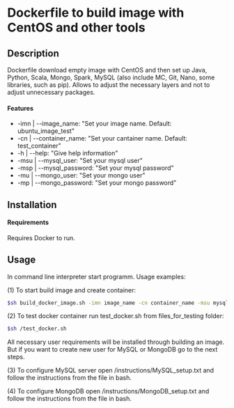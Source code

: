 # Dockerfile to build image with CentOS and other tools

## Description

Dockerfile download empty image with CentOS 
and then set up Java, Python, Scala, Mongo, Spark, MySQL (also include MC, Git, Nano, some libraries, such as pip).
Allows to adjust the necessary layers and not to adjust unnecessary packages.


#### Features
 - -imn | --image_name: "Set your image name. Default: ubuntu_image_test"
 - -cn | --container_name: "Set your cantainer name. Default: test_container" 
 - -h | --help: "Give help information"
 - -msu | --mysql_user: "Set your mysql user" 
 - -msp | --mysql_password: "Set your mysql password"
 - -mu | --mongo_user: "Set your mongo user"
 - -mp | --mongo_password: "Set your mongo password"

## Installation
#### Requirements 

Requires Docker to run.
## Usage

In command line interpreter start programm.
Usage examples:

(1) To start build image and create container:

```sh
$sh build_docker_image.sh -imn image_name -cn container_name -msu mysql_user -msp mysql_password -mu mongo_user -mp mongo_password
```  

(2) To test docker container run test_docker.sh from files_for_testing folder:

```sh
$sh /test_docker.sh
``` 
All necessary user requirements will be installed through building an image. But if you want to create new user for MySQL or MongoDB go to the next steps.

(3) To configure MySQL server open /instructions/MySQL_setup.txt and follow the instructions from the file in bash.

(4) To configure MongoDB open /instructions/MongoDB_setup.txt and follow the instructions from the file in bash.